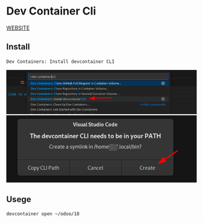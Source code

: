 # Dev Container Cli

[WEBSITE](https://code.visualstudio.com/docs/devcontainers/devcontainer-cli)

## Install

```txt
Dev Containers: Install devcontainer CLI
```

![install from vscode](img/devcontainercli_install.png "Install")
![update path](img/devcontainercli_2_path.png "Path")

## Usege

```sh
devcontainer open ~/odoo/18
```
